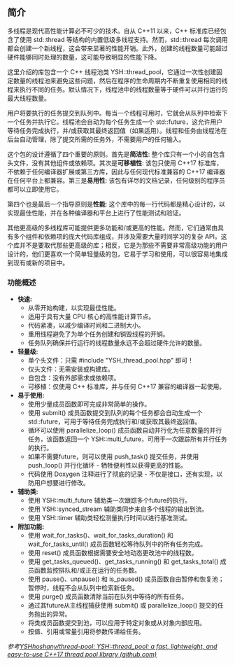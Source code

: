 ## 简介

多线程是现代高性能计算必不可少的技术。自从 C++11 以来，C++ 标准库已经包含了使用 std::thread 等结构的内置低级多线程支持。然而，std::thread 每次调用都会创建一个新线程，这会带来显著的性能开销。此外，创建的线程数量可能超过硬件能够同时处理的数量，这可能导致明显的性能下降。

这里介绍的库包含一个 C++ 线程池类 YSH::thread_pool，它通过一次性创建固定数量的线程池来避免这些问题，然后在程序的生命周期内不断重复使用相同的线程来执行不同的任务。默认情况下，线程池中的线程数量等于硬件可以并行运行的最大线程数量。

用户将要执行的任务提交到队列中。每当一个线程可用时，它就会从队列中检索下一个任务并执行它。线程池会自动为每个任务生成一个 std::future，这允许用户等待任务完成执行，并/或获取其最终返回值（如果适用）。线程和任务由线程池在后台自动管理，除了提交所需的任务外，不需要用户的任何输入。

这个包的设计遵循了四个重要的原则。首先是**简洁性**: 整个库只有一个小的自包含头文件，没有其他组件或依赖项。其次是**可移植性**: 该包只使用 C++17 标准库，不依赖于任何编译器扩展或第三方库，因此与任何现代标准兼容的 C++17 编译器在任何平台上都兼容。第三是**易用性**: 该包有详尽的文档记录，任何级别的程序员都可以立即使用它。

第四个也是最后一个指导原则是**性能**: 这个库中的每一行代码都是精心设计的，以实现最佳性能，并在各种编译器和平台上进行了性能测试和验证。

其他更高级的多线程库可能提供更多功能和/或更高的性能。然而，它们通常由具有多个组件和依赖项的庞大代码库组成，并涉及需要大量时间学习的复杂 API。这个库并不是要取代那些更高级的库；相反，它是为那些不需要非常高级功能的用户设计的，他们更喜欢一个简单轻量级的包，它易于学习和使用，可以很容易地集成到现有或新的项目中。

### 功能概述

- **快速:**
  - 从零开始构建，以实现最佳性能。
  - 适用于具有大量 CPU 核心的高性能计算节点。
  - 代码紧凑，以减少编译时间和二进制大小。
  - 重用线程避免了为单个任务创建和销毁线程的开销。
  - 任务队列确保并行运行的线程数量永远不会超过硬件允许的数量。
- **轻量级:**
  - 单个头文件：只需 #include "YSH_thread_pool.hpp" 即可！
  - 仅头文件：无需安装或构建库。
  - 自包含：没有外部需求或依赖项。
  - 可移植：仅使用 C++ 标准库，并与任何 C++17 兼容的编译器一起使用。
- **易于使用:**
  - 使用少量成员函数即可完成非常简单的操作。
  - 使用 submit() 成员函数提交到队列的每个任务都会自动生成一个 std::future，可用于等待任务完成执行和/或获取其最终返回值。
  - 循环可以使用 parallelize_loop() 成员函数自动并行化为任意数量的并行任务，该函数返回一个 YSH::multi_future，可用于一次跟踪所有并行任务的执行。
  - 如果不需要future，则可以使用 push_task() 提交任务，并使用 push_loop() 并行化循环 - 牺牲便利性以获得更高的性能。
  - 代码使用 Doxygen 注释进行了彻底的记录 - 不仅是接口，还有实现，以防用户想要进行修改。
- **辅助类:**
  - 使用 YSH::multi_future 辅助类一次跟踪多个future的执行。
  - 使用 YSH::synced_stream 辅助类同步来自多个线程的输出到流。
  - 使用 YSH::timer 辅助类轻松测量执行时间以进行基准测试。
- **附加功能:**
  - 使用 wait_for_tasks()、wait_for_tasks_duration() 和 wait_for_tasks_until() 成员函数轻松等待队列中的所有任务完成。
  - 使用 reset() 成员函数根据需要安全地动态更改池中的线程数。
  - 使用 get_tasks_queued()、get_tasks_running() 和 get_tasks_total() 成员函数监控排队和/或正在运行的任务数。
  - 使用 pause()、unpause() 和 is_paused() 成员函数自由暂停和恢复池；暂停时，线程不会从队列中检索新任务。
  - 使用 purge() 成员函数清除当前在队列中等待的所有任务。
  - 通过其future从主线程捕获使用 submit() 或 parallelize_loop() 提交的任务抛出的异常。
  - 将类成员函数提交到池，可以应用于特定对象或从对象内部应用。
  - 按值、引用或常量引用将参数传递给任务。

*参考[YSHhoshany/thread-pool: YSH::thread_pool: a fast, lightweight, and easy-to-use C++17 thread pool library (github.com)](https://github.com/YSHhoshany/thread-pool)*

